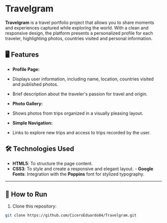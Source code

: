 # Travelgram

**Travelgram** is a travel portfolio project that allows you to share moments and experiences captured while exploring the world. With a clean and responsive design, the platform presents a personalized profile for each traveler, highlighting photos, countries visited and personal information.

## 🖥️ Features

- **Profile Page:**
- Displays user information, including name, location, countries visited and published photos.
- Brief description about the traveler's passion for travel and origin.

- **Photo Gallery:**
- Shows photos from trips organized in a visually pleasing layout.

- **Simple Navigation:**
- Links to explore new trips and access to trips recorded by the user.

## 🛠️ Technologies Used

- **HTML5**: To structure the page content.
- **CSS3**: To style and create a responsive and elegant layout. - **Google Fonts**: Integration with the **Poppins** font for stylized typography.
---
## 🚀 How to Run

1. Clone this repository:
```bash
git clone https://github.com/CiceroEduardo84/Travelgram.git
